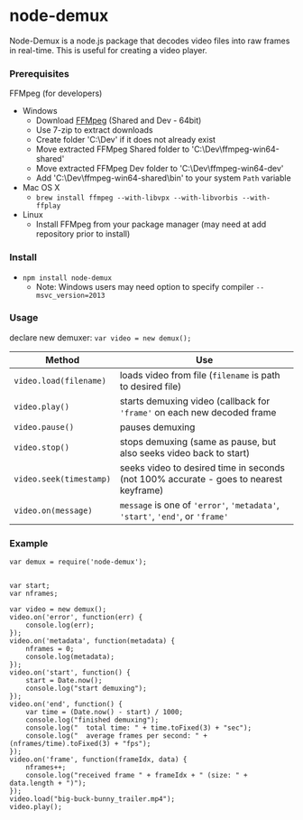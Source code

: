 node-demux
==========

Node-Demux is a node.js package that decodes video files into raw frames in real-time. This is useful for creating a video player.


### Prerequisites ###
FFMpeg (for developers)
* Windows
    * Download [FFMpeg](http://ffmpeg.zeranoe.com/builds/) (Shared and Dev - 64bit)
    * Use 7-zip to extract downloads
    * Create folder 'C:\Dev' if it does not already exist
    * Move extracted FFMpeg Shared folder to 'C:\Dev\ffmpeg-win64-shared'
    * Move extracted FFMpeg Dev folder to 'C:\Dev\ffmpeg-win64-dev'
    * Add 'C:\Dev\ffmpeg-win64-shared\bin' to your system `Path` variable
* Mac OS X
    * `brew install ffmpeg --with-libvpx --with-libvorbis --with-ffplay`
* Linux
    * Install FFMpeg from your package manager (may need at add repository prior to install)


### Install ###

* `npm install node-demux`
    * Note: Windows users may need option to specify compiler `--msvc_version=2013`


### Usage ###

declare new demuxer: `var video = new demux();`

| Method                  | Use |
|-------------------------|-----|
| `video.load(filename)`  | loads video from file (`filename` is path to desired file) |
| `video.play()`          | starts demuxing video (callback for `'frame'` on each new decoded frame |
| `video.pause()`         | pauses demuxing |
| `video.stop()`          | stops demuxing (same as pause, but also seeks video back to start) |
| `video.seek(timestamp)` | seeks video to desired time in seconds (not 100% accurate - goes to nearest keyframe) |
| `video.on(message)`     | `message` is one of `'error'`, `'metadata'`, `'start'`, `'end'`, or `'frame'` |


### Example ###

```
var demux = require('node-demux');


var start;
var nframes;

var video = new demux();
video.on('error', function(err) {
    console.log(err);
});
video.on('metadata', function(metadata) {
	nframes = 0;
    console.log(metadata);
});
video.on('start', function() {
    start = Date.now();
    console.log("start demuxing");
});
video.on('end', function() {
    var time = (Date.now() - start) / 1000;
    console.log("finished demuxing");
    console.log("  total time: " + time.toFixed(3) + "sec");
    console.log("  average frames per second: " + (nframes/time).toFixed(3) + "fps");
});
video.on('frame', function(frameIdx, data) {
    nframes++;
    console.log("received frame " + frameIdx + " (size: " + data.length + ")");
});
video.load("big-buck-bunny_trailer.mp4");
video.play();
```
